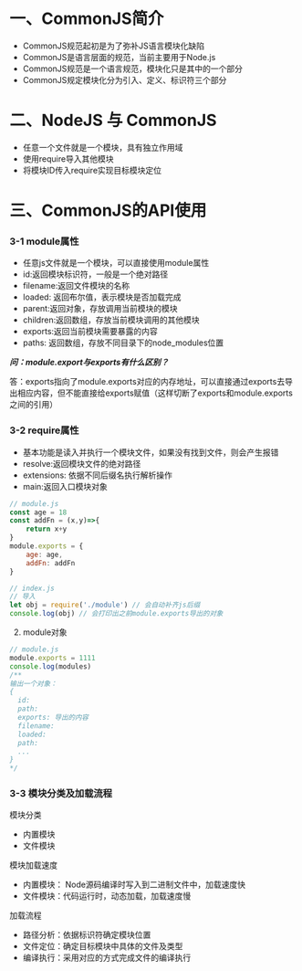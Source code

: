 # 一、CommonJS简介

- CommonJS规范起初是为了弥补JS语言模块化缺陷
- CommonJS是语言层面的规范，当前主要用于Node.js
- CommonJS规范是一个语言规范，模块化只是其中的一个部分
- CommonJS规定模块化分为引入、定义、标识符三个部分



# 二、NodeJS 与 CommonJS

- 任意一个文件就是一个模块，具有独立作用域
- 使用require导入其他模块
- 将模块ID传入require实现目标模块定位



# 三、CommonJS的API使用

### 3-1 module属性

- 任意js文件就是一个模块，可以直接使用module属性
- id:返回模块标识符，一般是一个绝对路径
- filename:返回文件模块的名称
- loaded: 返回布尔值，表示模块是否加载完成
- parent:返回对象，存放调用当前模块的模块
- children:返回数组，存放当前模块调用的其他模块
- exports:返回当前模块需要暴露的内容
- paths: 返回数组，存放不同目录下的node_modules位置

***问：module.export与exports有什么区别？***

答：exports指向了module.exports对应的内存地址，可以直接通过exports去导出相应内容，但不能直接给exports赋值（这样切断了exports和module.exports之间的引用）

### 3-2 require属性

- 基本功能是读入并执行一个模块文件，如果没有找到文件，则会产生报错
- resolve:返回模块文件的绝对路径
- extensions: 依据不同后缀名执行解析操作
- main:返回入口模块对象



```javascript
// module.js
const age = 18
const addFn = (x,y)=>{
    return x+y
}
module.exports = {
    age: age,
    addFn: addFn
}

// index.js
// 导入
let obj = require('./module') // 会自动补齐js后缀
console.log(obj) // 会打印出之前module.exports导出的对象
```

2. module对象

```javascript
// module.js
module.exports = 1111
console.log(modules)
/**
输出一个对象：
{
  id:
  path:
  exports: 导出的内容
  filename: 
  loaded: 
  path:
  ...
}
*/

```



### 3-3 模块分类及加载流程

模块分类

- 内置模块
- 文件模块

模块加载速度

- 内置模块： Node源码编译时写入到二进制文件中，加载速度快
- 文件模块：代码运行时，动态加载，加载速度慢

加载流程

- 路径分析：依据标识符确定模块位置
- 文件定位：确定目标模块中具体的文件及类型
- 编译执行：采用对应的方式完成文件的编译执行




